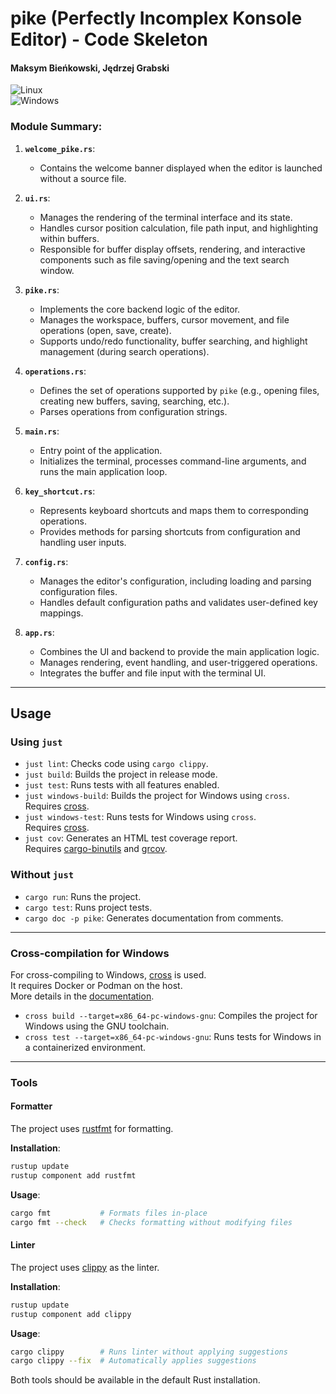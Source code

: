 # pike (Perfectly Incomplex Konsole Editor) - Code Skeleton

#### Maksym Bieńkowski, Jędrzej Grabski

![Linux](https://github.com/pike-text-editor/pike/actions/workflows/linux-ci.yaml/badge.svg)  
![Windows](https://github.com/pike-text-editor/pike/actions/workflows/windows-ci.yaml/badge.svg)

### Module Summary:

1. **`welcome_pike.rs`**:
   - Contains the welcome banner displayed when the editor is launched without a source file.

2. **`ui.rs`**:
   - Manages the rendering of the terminal interface and its state.
   - Handles cursor position calculation, file path input, and highlighting within buffers.
   - Responsible for buffer display offsets, rendering, and interactive components such as file saving/opening and the text search window.

3. **`pike.rs`**:
   - Implements the core backend logic of the editor.
   - Manages the workspace, buffers, cursor movement, and file operations (open, save, create).
   - Supports undo/redo functionality, buffer searching, and highlight management (during search operations).

4. **`operations.rs`**:
   - Defines the set of operations supported by `pike` (e.g., opening files, creating new buffers, saving, searching, etc.).
   - Parses operations from configuration strings.

5. **`main.rs`**:
   - Entry point of the application.
   - Initializes the terminal, processes command-line arguments, and runs the main application loop.

6. **`key_shortcut.rs`**:
   - Represents keyboard shortcuts and maps them to corresponding operations.
   - Provides methods for parsing shortcuts from configuration and handling user inputs.

7. **`config.rs`**:
   - Manages the editor's configuration, including loading and parsing configuration files.
   - Handles default configuration paths and validates user-defined key mappings.

8. **`app.rs`**:
   - Combines the UI and backend to provide the main application logic.
   - Manages rendering, event handling, and user-triggered operations.
   - Integrates the buffer and file input with the terminal UI.

---

## Usage

### Using `just`

- `just lint`: Checks code using `cargo clippy`.
- `just build`: Builds the project in release mode.
- `just test`: Runs tests with all features enabled.
- `just windows-build`: Builds the project for Windows using `cross`.  
  Requires [cross](https://github.com/cross-rs/cross).
- `just windows-test`: Runs tests for Windows using `cross`.  
  Requires [cross](https://github.com/cross-rs/cross).
- `just cov`: Generates an HTML test coverage report.  
  Requires [cargo-binutils](https://github.com/rust-embedded/cargo-binutils) and [grcov](https://github.com/mozilla/grcov).

### Without `just`

- `cargo run`: Runs the project.
- `cargo test`: Runs project tests.
- `cargo doc -p pike`: Generates documentation from comments.

---

### Cross-compilation for Windows

For cross-compiling to Windows, [cross](https://github.com/cross-rs/cross) is used.  
It requires Docker or Podman on the host.  
More details in the [documentation](https://github.com/cross-rs/cross#usage).

- `cross build --target=x86_64-pc-windows-gnu`: Compiles the project for Windows using the GNU toolchain.
- `cross test --target=x86_64-pc-windows-gnu`: Runs tests for Windows in a containerized environment.

---

### Tools

#### Formatter

The project uses [rustfmt](https://github.com/rust-lang/rustfmt) for formatting.

**Installation**:
```bash
rustup update
rustup component add rustfmt
```

**Usage**:
```bash
cargo fmt           # Formats files in-place
cargo fmt --check   # Checks formatting without modifying files
```

#### Linter

The project uses [clippy](https://github.com/rust-lang/rust-clippy) as the linter.

**Installation**:
```bash
rustup update
rustup component add clippy
```

**Usage**:
```bash
cargo clippy        # Runs linter without applying suggestions
cargo clippy --fix  # Automatically applies suggestions
```

Both tools should be available in the default Rust installation.
